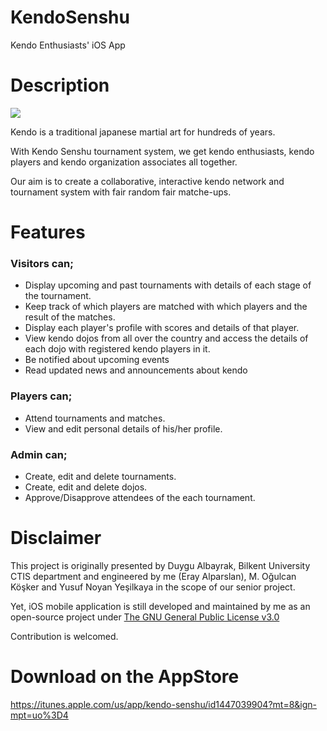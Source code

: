 # KendoSenshu
Kendo Enthusiasts' iOS App

# Description

[![](https://resmim.net/f/V37YZS.png?nocache)](https://www.youtube.com/watch?v=010-uqUjGhM)

Kendo is a traditional japanese martial art for hundreds of years. 

With Kendo Senshu tournament system, we get kendo enthusiasts, kendo players and kendo organization associates all together.

Our aim is to create a collaborative, interactive kendo network and tournament system with fair random fair matche-ups.


# Features

### Visitors can;

* Display upcoming and past tournaments with details of each stage of the tournament.
* Keep track of which players are matched with which players and the result of the matches.
* Display each player's profile with scores and details of that player. 
* View kendo dojos from all over the country and access the details of each dojo with registered kendo players in it.
* Be notified about upcoming events
* Read updated news and announcements about kendo


### Players can;

* Attend tournaments and matches.
* View and edit personal details of his/her profile.


### Admin can;

* Create, edit and delete tournaments.
* Create, edit and delete dojos.
* Approve/Disapprove attendees of the each tournament.



# Disclaimer

This project is originally presented by Duygu Albayrak, Bilkent University CTIS department and engineered by me (Eray Alparslan),
M. Oğulcan Köşker and Yusuf Noyan Yeşilkaya in the scope of our senior project.

Yet, iOS mobile application is still developed and maintained by me as an open-source project under <a href="https://www.gnu.org/licenses/gpl-3.0.en.html" target="_blank">The GNU General Public License v3.0</a>


Contribution is welcomed.


# Download on the AppStore

https://itunes.apple.com/us/app/kendo-senshu/id1447039904?mt=8&ign-mpt=uo%3D4

